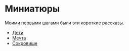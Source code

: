 # Миниатюры

Моими первыми шагами были эти короткие рассказы.

- [Дети](https://github.com/finelit/miniatures/blob/master/kids.md)
- [Мечта](https://github.com/finelit/miniatures/blob/master/the_dream.md)
- [Сокровище](https://github.com/finelit/miniatures/blob/master/treasure.md)
